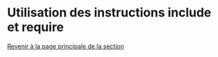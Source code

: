 # Utilisation des instructions include et require



[Revenir à la page principale de la section](README.md)
